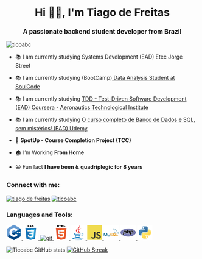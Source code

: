 <h1 align="center">Hi 👋🏾, I'm Tiago de Freitas</h1>
<h3 align="center">A passionate backend student developer from Brazil</h3>

<p align="left"> <img src="https://komarev.com/ghpvc/?username=ticoabc&label=Profile%20views&color=0e75b6&style=flat" alt="ticoabc" /> </p>

- 📚 I am currently studying Systems Development (EAD) Etec Jorge Street

- 📚 I am currently studying (BootCamp)<a href="https://soulcode.com/" target="blank"> Data Analysis Student at SoulCode</a>

- 📚 I am currently studying <a href="https://www.coursera.org/?skipBrowseRedirect=true" target="blank">TDD - Test-Driven Software Development (EAD) Coursera - Aeronautics Technological Institute</a>

- 📚 I am currently studying <a href="https://www.udemy.com/course/bancos-de-dados-relacionais-basico-avancado/" target="blank">O curso completo de Banco de Dados e SQL, sem mistérios! (EAD) Udemy</a>
 
- 🔨 **SpotUp - Course Completion Project (TCC)**

- 🏠 I’m Working **From Home**

- 😀 Fun fact **I have been ♿ quadriplegic for 8 years**

<h3 align="left">Connect with me:</h3>
<p align="left">
<a href="https://www.linkedin.com/in/defreitastiago/" target="blank"><img align="center" src="https://raw.githubusercontent.com/rahuldkjain/github-profile-readme-generator/master/src/images/icons/Social/linked-in-alt.svg" alt="tiago de freitas" height="30" width="40" /></a>
<a href="https://discord.gg/ticoabc" target="blank"><img align="center" src="https://raw.githubusercontent.com/rahuldkjain/github-profile-readme-generator/master/src/images/icons/Social/discord.svg" alt="ticoabc" height="30" width="40" /></a>
</p>

<h3 align="left">Languages and Tools:</h3>
<p align="left"> <a href="https://www.w3schools.com/cpp/" target="_blank" rel="noreferrer"> <img src="https://raw.githubusercontent.com/devicons/devicon/master/icons/cplusplus/cplusplus-original.svg" alt="cplusplus" width="40" height="40"/> </a> <a href="https://www.w3schools.com/css/" target="_blank" rel="noreferrer"> <img src="https://raw.githubusercontent.com/devicons/devicon/master/icons/css3/css3-original-wordmark.svg" alt="css3" width="40" height="40"/> </a> <a href="https://git-scm.com/" target="_blank" rel="noreferrer"> <img src="https://www.vectorlogo.zone/logos/git-scm/git-scm-icon.svg" alt="git" width="40" height="40"/> </a> <a href="https://www.w3.org/html/" target="_blank" rel="noreferrer"> <img src="https://raw.githubusercontent.com/devicons/devicon/master/icons/html5/html5-original-wordmark.svg" alt="html5" width="40" height="40"/> </a> <a href="https://www.java.com" target="_blank" rel="noreferrer"> <img src="https://raw.githubusercontent.com/devicons/devicon/master/icons/java/java-original.svg" alt="java" width="40" height="40"/> </a> <a href="https://developer.mozilla.org/en-US/docs/Web/JavaScript" target="_blank" rel="noreferrer"> <img src="https://raw.githubusercontent.com/devicons/devicon/master/icons/javascript/javascript-original.svg" alt="javascript" width="40" height="40"/> </a> <a href="https://www.mysql.com/" target="_blank" rel="noreferrer"> <img src="https://raw.githubusercontent.com/devicons/devicon/master/icons/mysql/mysql-original-wordmark.svg" alt="mysql" width="40" height="40"/> </a> <a href="https://www.php.net" target="_blank" rel="noreferrer"> <img src="https://raw.githubusercontent.com/devicons/devicon/master/icons/php/php-original.svg" alt="php" width="40" height="40"/> </a> <a href="https://www.python.org" target="_blank" rel="noreferrer"> <img src="https://raw.githubusercontent.com/devicons/devicon/master/icons/python/python-original.svg" alt="python" width="40" height="40"/> </a> </p>

![Ticoabc GitHub stats](https://github-readme-stats.vercel.app/api?username=ticoabc&show_icons=true&theme=dark)
[![GitHub Streak](https://streak-stats.demolab.com?user=ticoabc&theme=dark&mode=weekly)](https://git.io/streak-stats)<br />
